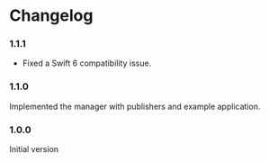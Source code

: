 # Changelog

### 1.1.1

- Fixed a Swift 6 compatibility issue.

### 1.1.0

Implemented the manager with publishers and example application.

### 1.0.0 

Initial version
